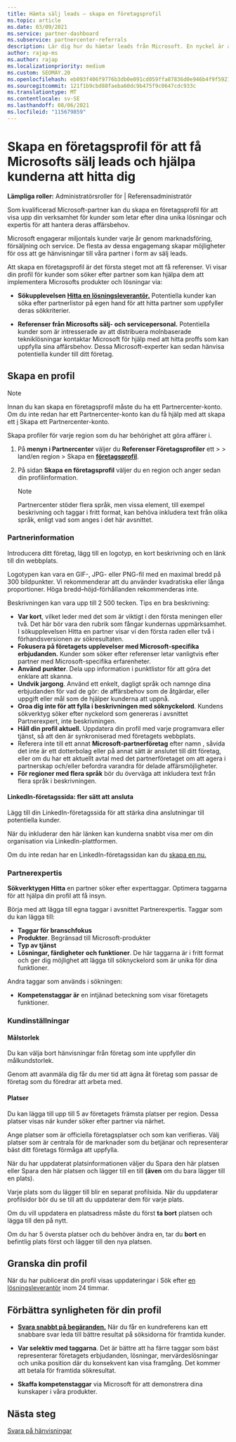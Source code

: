 ```yaml
---
title: Hämta sälj leads – skapa en företagsprofil
ms.topic: article
ms.date: 03/09/2021
ms.service: partner-dashboard
ms.subservice: partnercenter-referrals
description: Lär dig hur du hämtar leads från Microsoft. En nyckel är att skapa en företagsprofil i Partnercenter som gör det enklare för kunderna att hitta dig.
author: rajap-ms
ms.author: rajap
ms.localizationpriority: medium
ms.custom: SEOMAY.20
ms.openlocfilehash: eb093f406f9776b3db0e091cd059ffa87836d0e946b4f9f5921388f52c81838a
ms.sourcegitcommit: 121f1b9cbd88faeba60dc9b475f9c0647cdc933c
ms.translationtype: MT
ms.contentlocale: sv-SE
ms.lasthandoff: 08/06/2021
ms.locfileid: "115679859"
---
```

# <a name="create-a-business-profile-to-get-microsoft-sales-leads-and-help-customers-find-you"></a>Skapa en företagsprofil för att få Microsofts sälj leads och hjälpa kunderna att hitta dig

**Lämpliga roller:** Administratörsroller för | Referensadministratör

Som kvalificerad Microsoft-partner kan du skapa en företagsprofil för att visa upp din verksamhet för kunder som letar efter dina unika lösningar och expertis för att hantera deras affärsbehov.

Microsoft engagerar miljontals kunder varje år genom marknadsföring, försäljning och service. De flesta av dessa engagemang skapar möjligheter för oss att ge hänvisningar till våra partner i form av sälj leads. 

Att skapa en företagsprofil är det första steget mot att få referenser. Vi visar din profil för kunder som söker efter partner som kan hjälpa dem att implementera Microsofts produkter och lösningar via:

- **Sökupplevelsen [Hitta en lösningsleverantör.](https://www.microsoft.com/solution-providers/home)** Potentiella kunder kan söka efter partnerlistor på egen hand för att hitta partner som uppfyller deras sökkriterier.

- **Referenser från Microsofts sälj- och servicepersonal.** Potentiella kunder som är intresserade av att distribuera molnbaserade tekniklösningar kontaktar Microsoft för hjälp med att hitta proffs som kan uppfylla sina affärsbehov. Dessa Microsoft-experter kan sedan hänvisa potentiella kunder till ditt företag.

## <a name="create-a-profile"></a>Skapa en profil

> [!NOTE]  
> Innan du kan skapa en företagsprofil måste du ha ett Partnercenter-konto. Om du inte redan har ett Partnercenter-konto kan du få hjälp med att skapa ett [i](mpn-create-a-partner-center-account.md) Skapa ett Partnercenter-konto.

Skapa profiler för varje region som du har behörighet att göra affärer i.

1. På **menyn i Partnercenter** väljer du **Referenser Företagsprofiler** ett &gt;  &gt; land/en region > Skapa en **[företagsprofil](https://partner.microsoft.com/referrals/businessprofiles/)**.

2. På sidan **Skapa en företagsprofil** väljer du en region och anger sedan din profilinformation.
   > [!NOTE]  
   >  Partnercenter stöder flera språk, men vissa element, till exempel beskrivning och taggar i fritt format, kan behöva inkludera text från olika språk, enligt vad som anges i det här avsnittet.

### <a name="partner-information"></a>Partnerinformation

Introducera ditt företag, lägg till en logotyp, en kort beskrivning och en länk till din webbplats. 

Logotypen kan vara en GIF-, JPG- eller PNG-fil med en maximal bredd på 300 bildpunkter. Vi rekommenderar att du använder kvadratiska eller långa proportioner. Höga bredd–höjd-förhållanden rekommenderas inte.

Beskrivningen kan vara upp till 2 500 tecken. Tips en bra beskrivning: 

-  **Var kort**, vilket leder med det som är viktigt i den första meningen eller två. Det här bör vara den rubrik som fångar kundernas uppmärksamhet. I sökupplevelsen Hitta en partner visar vi den första raden eller två i förhandsversionen av sökresultaten.
-  **Fokusera på företagets upplevelser med Microsoft-specifika erbjudanden.** Kunder som söker efter referenser letar vanligtvis efter partner med Microsoft-specifika erfarenheter.
-  **Använd punkter**. Dela upp information i punktlistor för att göra det enklare att skanna.
-  **Undvik jargong**. Använd ett enkelt, dagligt språk och namnge dina erbjudanden för vad de gör: de affärsbehov som de åtgärdar, eller uppgift eller mål som de hjälper kunderna att uppnå.
-  **Oroa dig inte för att fylla i beskrivningen med söknyckelord**. Kundens sökverktyg söker efter nyckelord som genereras i avsnittet Partnerexpert, inte beskrivningen.
-  **Håll din profil aktuell.** Uppdatera din profil med varje programvara eller tjänst, så att den är synkroniserad med företagets webbplats.
-  Referera inte till ett annat **Microsoft-partnerföretag** efter namn , såvida det inte är ett dotterbolag eller på annat sätt är anslutet till ditt företag, eller om du har ett aktuellt avtal med det partnerföretaget om att agera i partnerskap och/eller befordra varandra för delade affärsmöjligheter.
-  **För regioner med flera språk** bör du överväga att inkludera text från flera språk i beskrivningen.

#### <a name="linkedin-company-page-more-ways-to-connect"></a>LinkedIn-företagssida: fler sätt att ansluta

Lägg till din LinkedIn-företagssida för att stärka dina anslutningar till potentiella kunder. 

När du inkluderar den här länken kan kunderna snabbt visa mer om din organisation via LinkedIn-plattformen.

Om du inte redan har en LinkedIn-företagssidan kan du [skapa en nu.](https://www.linkedin.com/company/setup/new/)

### <a name="partner-expertise"></a>Partnerexpertis

**Sökverktygen Hitta** en partner söker efter experttaggar. Optimera taggarna för att hjälpa din profil att få insyn.

Börja med att lägga till egna taggar i avsnittet Partnerexpertis. Taggar som du kan lägga till: 

-  **Taggar för branschfokus**
-  **Produkter**. Begränsad till Microsoft-produkter
-  **Typ av tjänst**
-  **Lösningar, färdigheter och funktioner**. De här taggarna är i fritt format och ger dig möjlighet att lägga till söknyckelord som är unika för dina funktioner.

Andra taggar som används i sökningen:

- **Kompetenstaggar är** en intjänad beteckning som visar företagets funktioner.

### <a name="customer-preferences"></a>Kundinställningar

#### <a name="target-size"></a>Målstorlek

Du kan välja bort hänvisningar från företag som inte uppfyller din målkundstorlek.

Genom att avanmäla dig får du mer tid att ägna åt företag som passar de företag som du föredrar att arbeta med.

#### <a name="locations"></a>Platser

Du kan lägga till upp till 5 av företagets främsta platser per region. Dessa platser visas när kunder söker efter partner via närhet.

Ange platser som är officiella företagsplatser och som kan verifieras. Välj platser som är centrala för de marknader som du betjänar och representerar bäst ditt företags förmåga att uppfylla.

När du har uppdaterat platsinformationen  väljer du Spara den här platsen eller Spara den här platsen och lägger till en till **(även** om du bara lägger till en plats).

Varje plats som du lägger till blir en separat profilsida. När du uppdaterar profilsidor bör du se till att du uppdaterar dem för varje plats.

Om du vill uppdatera en platsadress måste du först **ta bort** platsen och lägga till den på nytt.

Om du har 5 översta platser och du behöver ändra en, tar du **bort** en befintlig plats först och lägger till den nya platsen.

## <a name="review-your-profile"></a>Granska din profil

När du har publicerat din profil visas uppdateringar i Sök efter [en lösningsleverantör](https://www.microsoft.com/solution-providers/home) inom 24 timmar.

## <a name="improve-the-visibility-of-your-profile"></a>Förbättra synligheten för din profil

- **[Svara snabbt på begäranden.](manage-leads.md)** När du får en kundreferens kan ett snabbare svar leda till bättre resultat på söksidorna för framtida kunder.

- **Var selektiv med taggarna**.  Det är bättre att ha färre taggar som bäst representerar företagets erbjudanden, lösningar, mervärdeslösningar och unika position där du konsekvent kan visa framgång.  Det kommer att betala för framtida sökresultat.
- **Skaffa kompetenstaggar** via Microsoft för att demonstrera dina kunskaper i våra produkter.

## <a name="next-steps"></a>Nästa steg

[Svara på hänvisningar](manage-leads.md)
